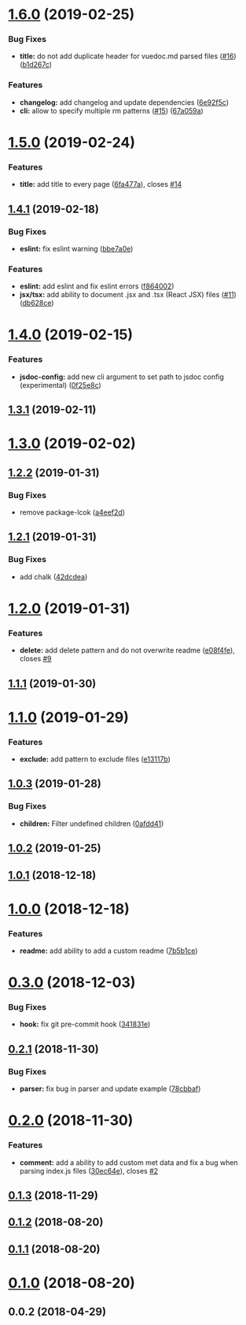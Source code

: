 # [1.6.0](https://github.com/ph1p/vuepress-jsdoc/compare/v1.5.0...v1.6.0) (2019-02-25)


### Bug Fixes

* **title:** do not add duplicate header for vuedoc.md parsed files ([#16](https://github.com/ph1p/vuepress-jsdoc/issues/16)) ([b1d267c](https://github.com/ph1p/vuepress-jsdoc/commit/b1d267c))


### Features

* **changelog:** add changelog and update dependencies ([6e92f5c](https://github.com/ph1p/vuepress-jsdoc/commit/6e92f5c))
* **cli:** allow to specify multiple rm patterns ([#15](https://github.com/ph1p/vuepress-jsdoc/issues/15)) ([67a059a](https://github.com/ph1p/vuepress-jsdoc/commit/67a059a))



# [1.5.0](https://github.com/ph1p/vuepress-jsdoc/compare/v1.4.1...v1.5.0) (2019-02-24)


### Features

* **title:** add title to every page ([6fa477a](https://github.com/ph1p/vuepress-jsdoc/commit/6fa477a)), closes [#14](https://github.com/ph1p/vuepress-jsdoc/issues/14)



## [1.4.1](https://github.com/ph1p/vuepress-jsdoc/compare/v1.4.0...v1.4.1) (2019-02-18)


### Bug Fixes

* **eslint:** fix eslint warning ([bbe7a0e](https://github.com/ph1p/vuepress-jsdoc/commit/bbe7a0e))


### Features

* **eslint:** add eslint and fix eslint errors ([f864002](https://github.com/ph1p/vuepress-jsdoc/commit/f864002))
* **jsx/tsx:** add ability to document .jsx and .tsx (React JSX) files ([#11](https://github.com/ph1p/vuepress-jsdoc/issues/11)) ([db628ce](https://github.com/ph1p/vuepress-jsdoc/commit/db628ce))



# [1.4.0](https://github.com/ph1p/vuepress-jsdoc/compare/v1.3.1...v1.4.0) (2019-02-15)


### Features

* **jsdoc-config:** add new cli argument to set path to jsdoc config (experimental) ([0f25e8c](https://github.com/ph1p/vuepress-jsdoc/commit/0f25e8c))



## [1.3.1](https://github.com/ph1p/vuepress-jsdoc/compare/v1.3.0...v1.3.1) (2019-02-11)



# [1.3.0](https://github.com/ph1p/vuepress-jsdoc/compare/v1.2.2...v1.3.0) (2019-02-02)



## [1.2.2](https://github.com/ph1p/vuepress-jsdoc/compare/v1.2.1...v1.2.2) (2019-01-31)


### Bug Fixes

* remove package-lcok ([a4eef2d](https://github.com/ph1p/vuepress-jsdoc/commit/a4eef2d))



## [1.2.1](https://github.com/ph1p/vuepress-jsdoc/compare/v1.2.0...v1.2.1) (2019-01-31)


### Bug Fixes

* add chalk ([42dcdea](https://github.com/ph1p/vuepress-jsdoc/commit/42dcdea))



# [1.2.0](https://github.com/ph1p/vuepress-jsdoc/compare/v1.1.1...v1.2.0) (2019-01-31)


### Features

* **delete:** add delete pattern and do not overwrite readme ([e08f4fe](https://github.com/ph1p/vuepress-jsdoc/commit/e08f4fe)), closes [#9](https://github.com/ph1p/vuepress-jsdoc/issues/9)



## [1.1.1](https://github.com/ph1p/vuepress-jsdoc/compare/v1.1.0...v1.1.1) (2019-01-30)



# [1.1.0](https://github.com/ph1p/vuepress-jsdoc/compare/v1.0.3...v1.1.0) (2019-01-29)


### Features

* **exclude:** add pattern to exclude files ([e13117b](https://github.com/ph1p/vuepress-jsdoc/commit/e13117b))



## [1.0.3](https://github.com/ph1p/vuepress-jsdoc/compare/v1.0.2...v1.0.3) (2019-01-28)


### Bug Fixes

* **children:** Filter undefined children ([0afdd41](https://github.com/ph1p/vuepress-jsdoc/commit/0afdd41))



## [1.0.2](https://github.com/ph1p/vuepress-jsdoc/compare/v1.0.1...v1.0.2) (2019-01-25)



## [1.0.1](https://github.com/ph1p/vuepress-jsdoc/compare/v1.0.0...v1.0.1) (2018-12-18)



# [1.0.0](https://github.com/ph1p/vuepress-jsdoc/compare/v0.3.0...v1.0.0) (2018-12-18)


### Features

* **readme:** add ability to add a custom readme ([7b5b1ce](https://github.com/ph1p/vuepress-jsdoc/commit/7b5b1ce))



# [0.3.0](https://github.com/ph1p/vuepress-jsdoc/compare/v0.2.1...v0.3.0) (2018-12-03)


### Bug Fixes

* **hook:** fix git pre-commit hook ([341831e](https://github.com/ph1p/vuepress-jsdoc/commit/341831e))



## [0.2.1](https://github.com/ph1p/vuepress-jsdoc/compare/v0.2.0...v0.2.1) (2018-11-30)


### Bug Fixes

* **parser:** fix bug in parser and update example ([78cbbaf](https://github.com/ph1p/vuepress-jsdoc/commit/78cbbaf))



# [0.2.0](https://github.com/ph1p/vuepress-jsdoc/compare/v0.1.3...v0.2.0) (2018-11-30)


### Features

* **comment:** add a ability to add custom met data and fix a bug when parsing index.js files ([30ec64e](https://github.com/ph1p/vuepress-jsdoc/commit/30ec64e)), closes [#2](https://github.com/ph1p/vuepress-jsdoc/issues/2)



## [0.1.3](https://github.com/ph1p/vuepress-jsdoc/compare/v0.1.2...v0.1.3) (2018-11-29)



## [0.1.2](https://github.com/ph1p/vuepress-jsdoc/compare/v0.1.1...v0.1.2) (2018-08-20)



## [0.1.1](https://github.com/ph1p/vuepress-jsdoc/compare/v0.1.0...v0.1.1) (2018-08-20)



# [0.1.0](https://github.com/ph1p/vuepress-jsdoc/compare/v0.0.2...v0.1.0) (2018-08-20)



## 0.0.2 (2018-04-29)



